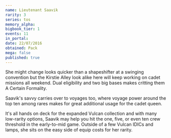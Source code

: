 ```yaml
---
name: Lieutenant Saavik
rarity: 3
series: tos
memory_alpha:
bigbook_tier: 1
events: 11
in_portal:
date: 22/07/2016
obtained: Pack
mega: false
published: true
---
```


She might change looks quicker than a shapeshifter at a swinging convention but the Kirstie Alley look alike here will keep working on cadet missions all weekend. Dual eligibility and two big bases makes critting them A Certain Formality.

Saavik's savvy carries over to voyages too, where voyage power around the top ten among rares makes for great additional usage for the cadet queen.

It's all hands on deck for the expanded Vulcan collection and with many low-rarity options, Saavik may help you hit the one, five, or even ten crew threshold in the early-to-mid game. Outside of a few Vulcan IDICs and lamps, she sits on the easy side of equip costs for her rarity.
